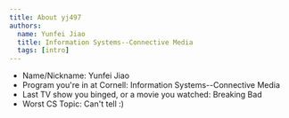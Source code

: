 ```yaml
---
title: About yj497
authors:
  name: Yunfei Jiao
  title: Information Systems--Connective Media
  tags: [intro]
---
```


- Name/Nickname: Yunfei Jiao 
- Program you're in at Cornell: Information Systems--Connective Media
- Last TV show you binged, or a movie you watched: Breaking Bad
- Worst CS Topic: Can't tell :)
